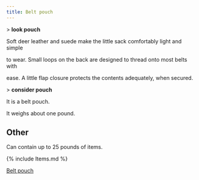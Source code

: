 ```yaml
---
title: Belt pouch
---
```


\> **look pouch**

Soft deer leather and suede make the little sack comfortably light and
simple

to wear. Small loops on the back are designed to thread onto most belts
with

ease. A little flap closure protects the contents adequately, when
secured.

\> **consider pouch**

It is a belt pouch.

It weighs about one pound.

## Other

Can contain up to 25 pounds of items.

{% include Items.md %}

[Belt pouch](Category:_Containers "wikilink")